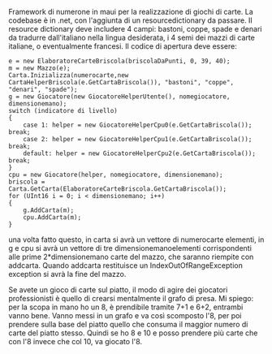Framework di numerone in maui per la realizzazione di giochi di carte.
La codebase è in .net, con l'aggiunta di un resourcedictionary da passare.
Il resource dictionary deve includere 4 campi: bastoni, coppe, spade e denari da tradurre dall'italiano nella lingua desiderata, i 4 semi dei mazzi di carte italiane, o eventualmente francesi.
Il codice di apertura deve essere:

    e = new ElaboratoreCarteBriscola(briscolaDaPunti, 0, 39, 40);
    m = new Mazzo(e);
    Carta.Inizializza(numerocarte,new CartaHelperBriscola(e.GetCartaBriscola()), "bastoni", "coppe", "denari", "spade");
    g = new Giocatore(new GiocatoreHelperUtente(), nomegiocatore, dimensionemano);
    switch (indicatore di livello)
    {
	    case 1: helper = new GiocatoreHelperCpu0(e.GetCartaBriscola()); break;
        case 2: helper = new GiocatoreHelperCpu1(e.GetCartaBriscola()); break;
        default: helper = new GiocatoreHelperCpu2(e.GetCartaBriscola()); break;
    }
    cpu = new Giocatore(helper, nomegiocatore, dimensionemano);
    briscola = Carta.GetCarta(ElaboratoreCarteBriscola.GetCartaBriscola());
    for (UInt16 i = 0; i < dimensionemano; i++)
    {
	    g.AddCarta(m);
        cpu.AddCarta(m);
    }

una volta fatto questo, in carta si avrà un vettore di numerocarte elementi, in g e cpu si avrà un vettore di tre dimensionemanoelementi corrispondenti alle prime 2*dimensionemano carte del mazzo, 
che saranno riempite con addcarta.
Quando addcarta restituisce un IndexOutOfRangeException exception si avrà la fine del mazzo.

Se avete un gioco di carte sul piatto, il modo di agire dei giocatori professionisti è quello di crearsi mentalmente il grafo di presa. Mi spiego: per la scopa in mano ho un 8, è prendibile tramite 7+1 e 6+2, entrambi vanno bene. Vanno messi in un grafo e va così scomposto l'8, per poi prendere sulla base del piatto quello che consuma il maggior numero di carte del piatto stesso. Quindi se ho 8 e 10 e posso prendere più carte che con l'8 invece che col 10, va giocato l'8.
